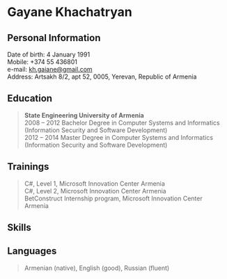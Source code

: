 # Gayane Khachatryan
## Personal Information
Date of birth: 4 January 1991 <br>
Mobile: +374 55 436801<br>
e-mail: kh.gaiane@gmail.com<br>
Address: Artsakh 8/2, apt 52, 0005, Yerevan, Republic of Armenia
## Education
>**State Engineering University of Armenia** <br>
> 2008 – 2012    Bachelor Degree in Computer Systems and Informatics (Information Security and Software Development) <br>
> 2012 – 2014    Master Degree in Computer Systems and Informatics (Information Security and Software Development)

## Trainings
>C#, Level 1, Microsoft Innovation Center Armenia<br>
>C#, Level 2, Microsoft Innovation Center Armenia<br>
>BetConstruct Internship program, Microsoft Innovation Center Armenia

## Skills

## Languages
>Armenian (native), English (good), Russian (fluent)




